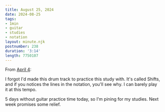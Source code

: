 ```yaml
---
title: August 25, 2024
date: 2024-08-25
tags:
- 1min
- guitar
- studies
- notation
layout: minute.njk
postnumber: 238
duration: '3:14'
length: 7750107
---
```

From [April 4](http://localhost:8080/main/95/):

I forgot I'd made this drum track to practice this study with. It's called Shifts, and if you notices the lines in the notation, you'll see why. I can barely play it at this tempo.

5 days without guitar practice time today, so I'm pining for my studies. Next week promises some relief.

